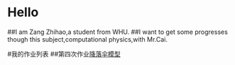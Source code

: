 # Hello
##I am Zang Zhihao,a student from WHU.
##I want to get some progresses though this subject,computational physics,with Mr.Cai.

#我的作业列表
##第四次作业[降落伞模型](https://www.zybuluo.com/kokokokokl/note/403681)
